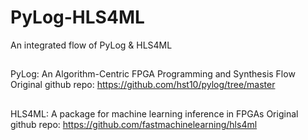 # PyLog-HLS4ML
An integrated flow of PyLog &amp; HLS4ML

##
PyLog: An Algorithm-Centric FPGA Programming and Synthesis Flow  
Original github repo: https://github.com/hst10/pylog/tree/master 

##
HLS4ML: A package for machine learning inference in FPGAs 
Original github repo: https://github.com/fastmachinelearning/hls4ml
